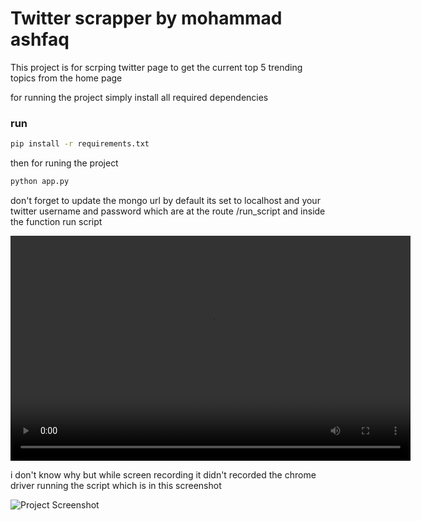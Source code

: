 # Twitter scrapper by mohammad ashfaq
This project is for scrping twitter page to get the current top 5 trending topics from the home page 

for running the project simply install all required dependencies 

###  run 
```bash
pip install -r requirements.txt
```

then for runing the project  

```bash
python app.py
```

don't forget to update the mongo url by default its set to localhost and your twitter username and password which are at the route /run_script and inside the function run script 

<video width="640" height="360" controls>
  <source src="video.mp4" type="video/mp4">
  Your browser does not support the video tag.
</video>

i don't know why but while screen recording it didn't recorded the chrome driver running the script which is in this screenshot

![Project Screenshot](Screenshot.png)

